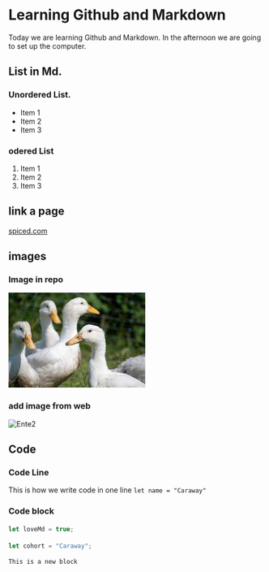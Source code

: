 # Learning Github and Markdown

Today we are learning Github and Markdown. In the afternoon we are going to set up the computer. 

## List in Md.

### Unordered List. 
- Item 1
- Item 2
- Item 3

### odered List
1. Item 1
2. Item 2
3. Item 3

## link a page
[spiced.com](https://www.spiced-academy.com/de)

## images

### Image in repo
![Ente](./ente.jpg)

### add image from web
![Ente2](https://img.freepik.com/vektoren-kostenlos/kleine-ente-auf-weissem-grund_1308-91145.jpg?size=626&ext=jpg&ga=GA1.1.967060102.1710288000&semt=ais)

## Code

### Code Line
This is how we write code in one line `let name = "Caraway"`

### Code block
``` js
let loveMd = true;

let cohort = "Caraway";
```
```
This is a new block
```


